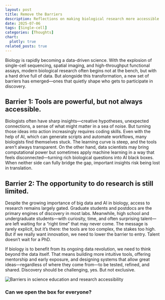 ```yaml
---
layout: post
title: Remove the Barriers
description: Reflections on making biological research more accessible to the next generation of scientists
date: 2025-07-06
tags: [Single-cell]
categories: [Thoughts]
chart:
  plotly: true
related_posts: true
---
```


Biology is rapidly becoming a data-driven science. With the explosion of single-cell sequencing, spatial imaging, and high-throughput functional assays, modern biological research often begins not at the bench, but with a hard drive full of data. But alongside this transformation, a new set of barriers has emerged—ones that quietly shape who gets to participate in discovery.

## Barrier 1: Tools are powerful, but not always accessible.
Biologists often have sharp insights—creative hypotheses, unexpected connections, a sense of what might matter in a sea of noise. But turning those ideas into action increasingly requires coding skills. Even with the help of AI, which can generate scripts and automate workflows, many biologists find themselves stuck. The learning curve is steep, and the tools aren’t always transparent. On the other hand, data scientists may bring computational power but sometimes apply machine learning in a way that feels disconnected—turning rich biological questions into AI black boxes. When neither side can fully bridge the gap, important insights risk being lost in translation.

## Barrier 2: The opportunity to do research is still limited.
Despite the growing importance of big data and AI in biology, access to research remains largely gated. Graduate students and postdocs are the primary engines of discovery in most labs. Meanwhile, high school and undergraduate students—with curiosity, time, and often surprising talent—are left waiting for a “right time” that may never come. The message is rarely explicit, but it’s there: the tools are too complex, the stakes too high. But if we really want innovation, we need to lower the barrier to entry. Talent doesn’t wait for a PhD.

If biology is to benefit from its ongoing data revolution, we need to think beyond the data itself. That means building more intuitive tools, offering mentorship and early exposure, and designing systems that allow great ideas—regardless of where they come from—to be tested, refined, and shared. Discovery should be challenging, yes. But not exclusive.

<div class="row justify-content-center">
  <div class="col-sm-8 mt-3 mt-md-0">
    <img class="img-fluid rounded z-depth-1" src="{{ site.baseurl }}/assets/img/post/barrier.png" alt="Barriers in science education and research accessibility" title="Breaking down barriers in science"/>
  </div>
</div>

### Can we open the box for everyone?